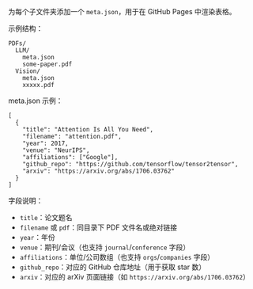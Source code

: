 为每个子文件夹添加一个 `meta.json`，用于在 GitHub Pages 中渲染表格。

示例结构：

```
PDFs/
  LLM/
    meta.json
    some-paper.pdf
  Vision/
    meta.json
    xxxxx.pdf
```

meta.json 示例：

```
[
  {
    "title": "Attention Is All You Need",
    "filename": "attention.pdf",         
    "year": 2017,
    "venue": "NeurIPS",
    "affiliations": ["Google"],
    "github_repo": "https://github.com/tensorflow/tensor2tensor",
    "arxiv": "https://arxiv.org/abs/1706.03762"
  }
]
```

字段说明：

- `title`：论文题名
- `filename` 或 `pdf`：同目录下 PDF 文件名或绝对链接
- `year`：年份
- `venue`：期刊/会议（也支持 `journal`/`conference` 字段）
- `affiliations`：单位/公司数组（也支持 `orgs`/`companies` 字段）
- `github_repo`：对应的 GitHub 仓库地址（用于获取 star 数）
- `arxiv`：对应的 arXiv 页面链接（如 `https://arxiv.org/abs/1706.03762`）


